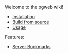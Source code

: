 Welcome to the pgweb wiki!

- [Installation](https://github.com/sosedoff/pgweb/wiki/Installation)
- [Build from source](https://github.com/sosedoff/pgweb/wiki/Build-from-source)
- [Usage](https://github.com/sosedoff/pgweb/wiki/Usage)

Features:

- [Server Bookmarks](https://github.com/sosedoff/pgweb/wiki/Server-bookmarks)